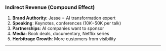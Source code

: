 ### Indirect Revenue (Compound Effect)
1. **Brand Authority**: Jesse = AI transformation expert
2. **Speaking**: Keynotes, conferences ($10K-$50K per talk)
3. **Partnerships**: AI companies want to sponsor
4. **Media**: Book deals, documentary, Netflix series
5. **Herbitrage Growth**: More customers from visibility

---
